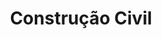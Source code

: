 ---
image_path: /assets/img/servicos/constructor.png
title: Construção Civil
description: 
level: 1
---